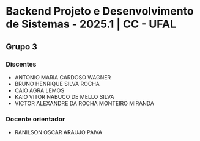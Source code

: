 # Backend Projeto e Desenvolvimento de Sistemas - 2025.1 | CC - UFAL

## Grupo 3

### Discentes

- ANTONIO MARIA CARDOSO WAGNER
- BRUNO HENRIQUE SILVA ROCHA
- CAIO AGRA LEMOS
- KAIO VITOR NABUCO DE MELLO SILVA
- VICTOR ALEXANDRE DA ROCHA MONTEIRO MIRANDA

### Docente orientador

- RANILSON OSCAR ARAUJO PAIVA
